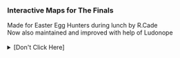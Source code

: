 <h3>Interactive Maps for The Finals</h3>
Made for Easter Egg Hunters during lunch by R.Cade <br>
Now also maintained and improved with help of Ludonope <br>
<br>
<details><summary> [Don't Click Here] </summary><p>
<b>
† Nothing <br>
† Here <br>
† Told <br>
† You <br>
† So <br>
</b>
</sub>
	
<br>
<details><summary> [Don't Click Here] </summary><p>
<b>
† Nothing <br>
† Here <br>
† Told <br>
† You <br>
† So <br>
</b>
</sub>
	
<br>
<details><summary> [Don't Click Here] </summary><p>
<b>
† Nothing <br>
† Here <br>
† Told <br>
† You <br>
† So <br>
</b>
</sub>

<br>
<details><summary> [Don't Click Here] </summary><p>
<b>
† Nothing <br>
† Here <br>
† Told <br>
† You <br>
† So <br>
</b>
</sub>

